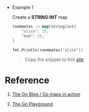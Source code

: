 - Example 1

    Create a **STRING**:**INT** map

    ``` go 
    roommates := map[string]int{
        "alice": 15,
        "bob": 25,
    }

    fmt.Println(roommates["alice"])
    ```
    > Copy the snippet to this [site][2]



# Reference

1. [The Go Blog / Go maps in action](https://blog.golang.org/maps)

2. [The Go Playground](https://play.golang.org/)

[2]: https://play.golang.org/
